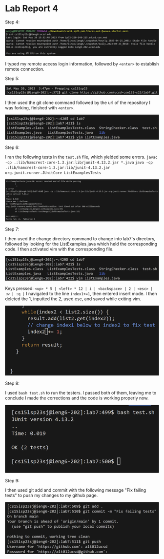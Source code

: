 # Lab Report 4 

Step 4:

![Image](step4.png)

I typed my remote access login information, followed by `<enter>` to establish remote connection.
  
Step 5:
  
![Image](step5.png)

I then used the git clone command followed by the url of the repository I was forking, finished with `<enter>`.

![Image](vimstep.png)

Step 6:

I ran the following tests in the `test.sh` file, which yielded some errors.
`javac -cp .:lib/hamcrest-core-1.3.jar:lib/junit-4.13.2.jar *.java`
`java -cp .:lib/hamcrest-core-1.3.jar:lib/junit-4.13.2.jar org.junit.runner.JUnitCore ListExamplesTests`

![Image](tests.png)

Step 7:

I then used the change directory command to change into lab7's directory, followed by looking for the ListExamples.java which held the corresponding code. I then activated vim with the corresponding file.

![Image](vimstep2.png)

Keys pressed: `<up> * 5 | <left> * 12 | i | <backspace> | 2 | <esc> | :w | :q |`
I navigated to the line `index1+=1`, then entered insert mode. I then deleted the 1, inputted the 2, used esc, and saved while exiting vim.

![Image](vimresult.png)

Step 8:

I used `bash test.sh` to run the testers. I passed both of them, leaving me to conclude I made the corrections and the code is working properly now.

![Image](bashtest.png)

Step 9:

I then used git add and commit with the following message "Fix failing tests" to push my changes to my github page.

![Image](gitpush2.png)
  
  
  
  
  
